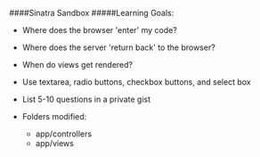 ####Sinatra Sandbox
#####Learning Goals:
-  Where does the browser 'enter' my code?
-  Where does the server 'return back' to the browser?
-  When do views get rendered?
-  Use textarea, radio buttons, checkbox buttons, and select box
-  List 5-10 questions in a private gist

-  Folders modified:
    -  app/controllers
    -  app/views
